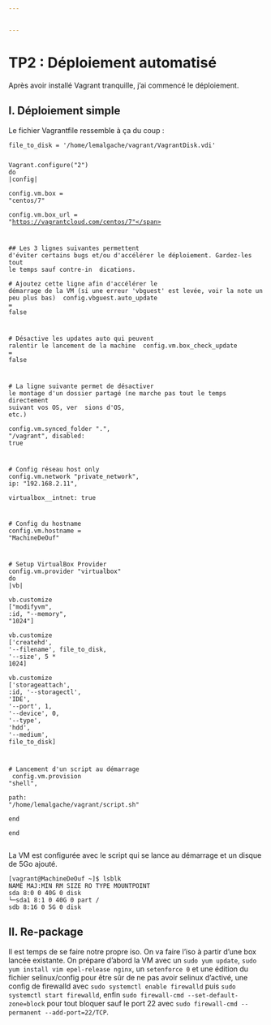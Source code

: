 ```yaml
---


---
```


<h1 id="tp2--déploiement-automatisé">TP2 : Déploiement automatisé</h1>
<p>Après avoir installé Vagrant tranquille, j’ai commencé le déploiement.</p>
<h2 id="i.-déploiement-simple">I. Déploiement simple</h2>
<p>Le fichier Vagrantfile ressemble à ça du coup :</p>
<pre class=" language-bash"><code class="prism  language-bash">file_to_disk <span class="token operator">=</span> <span class="token string">'/home/lemalgache/vagrant/VagrantDisk.vdi'</span>  
  
Vagrant.configure<span class="token punctuation">(</span><span class="token string">"2"</span><span class="token punctuation">)</span> <span class="token keyword">do</span> <span class="token operator">|</span>config<span class="token operator">|</span>  
config.vm.box <span class="token operator">=</span> <span class="token string">"centos/7"</span>  
config.vm.box_url <span class="token operator">=</span> <span class="token string">"https://vagrantcloud.com/centos/7"</span>  
  
<span class="token comment">## Les 3 lignes suivantes permettent d'éviter certains bugs et/ou d'accélérer le déploiement. Gardez-les tout le temps sauf contre-in  </span>
dications.  
<span class="token comment"># Ajoutez cette ligne afin d'accélérer le démarrage de la VM (si une erreur 'vbguest' est levée, voir la note un peu plus bas)  </span>
config.vbguest.auto_update <span class="token operator">=</span> <span class="token boolean">false</span>  
  
<span class="token comment"># Désactive les updates auto qui peuvent ralentir le lancement de la machine  </span>
config.vm.box_check_update <span class="token operator">=</span> <span class="token boolean">false</span>  
  
<span class="token comment"># La ligne suivante permet de désactiver le montage d'un dossier partagé (ne marche pas tout le temps directement suivant vos OS, ver  </span>
sions d'OS, etc.<span class="token punctuation">)</span>  
config.vm.synced_folder <span class="token string">"."</span>, <span class="token string">"/vagrant"</span>, disabled: <span class="token boolean">true</span>  
  
<span class="token comment"># Config réseau host only  </span>
config.vm.network <span class="token string">"private_network"</span>, ip: <span class="token string">"192.168.2.11"</span>,  
virtualbox__intnet: <span class="token boolean">true</span>  
  
<span class="token comment"># Config du hostname  </span>
config.vm.hostname <span class="token operator">=</span> <span class="token string">"MachineDeOuf"</span>  
  
<span class="token comment"># Setup VirtualBox Provider  </span>
config.vm.provider <span class="token string">"virtualbox"</span> <span class="token keyword">do</span> <span class="token operator">|</span>vb<span class="token operator">|</span>  
vb.customize <span class="token punctuation">[</span><span class="token string">"modifyvm"</span>, :id, <span class="token string">"--memory"</span>, <span class="token string">"1024"</span><span class="token punctuation">]</span>  
vb.customize <span class="token punctuation">[</span><span class="token string">'createhd'</span>, <span class="token string">'--filename'</span>, file_to_disk, <span class="token string">'--size'</span>, 5 * 1024<span class="token punctuation">]</span>  
vb.customize <span class="token punctuation">[</span><span class="token string">'storageattach'</span>, :id, <span class="token string">'--storagectl'</span>, <span class="token string">'IDE'</span>, <span class="token string">'--port'</span>, 1, <span class="token string">'--device'</span>, 0, <span class="token string">'--type'</span>, <span class="token string">'hdd'</span>, <span class="token string">'--medium'</span>, file_to_disk<span class="token punctuation">]</span>  
  
<span class="token comment"># Lancement d'un script au démarrage  </span>
 config.vm.provision <span class="token string">"shell"</span>,  
 path: <span class="token string">"/home/lemalgache/vagrant/script.sh"</span>  
end  
end
</code></pre>
<p>La VM est configurée avec le script qui se lance au démarrage et un disque de 5Go ajouté.</p>
<pre class=" language-bash"><code class="prism  language-bash"><span class="token punctuation">[</span>vagrant@MachineDeOuf ~<span class="token punctuation">]</span>$ lsblk  
NAME MAJ:MIN RM SIZE RO TYPE MOUNTPOINT  
sda 8:0 0 40G 0 disk  
└─sda1 8:1 0 40G 0 part /  
sdb 8:16 0 5G 0 disk
</code></pre>
<h2 id="ii.-re-package">II. Re-package</h2>
<p>Il est temps de se faire notre propre iso. On va faire l’iso à partir d’une box lancée existante. On prépare d’abord la VM avec un <code>sudo yum update</code>, <code>sudo yum install vim epel-release nginx</code>, un <code>setenforce 0</code> et une édition du fichier selinux/config pour être sûr de ne pas avoir selinux d’activé, une config de firewalld avec <code>sudo systemctl enable firewalld</code> puis <code>sudo systemctl start firewalld</code>, enfin <code>sudo firewall-cmd --set-default-zone=block</code> pour tout bloquer sauf le port 22 avec <code>sudo firewall-cmd --permanent --add-port=22/TCP</code>.</p>

